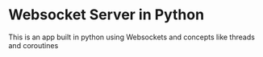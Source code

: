 # Websocket Server in Python
This is an app built in python using Websockets and concepts like threads and coroutines
